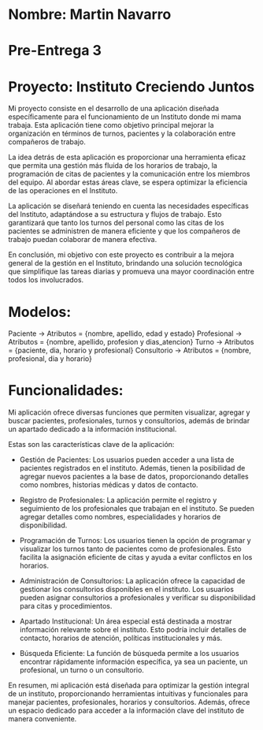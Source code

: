 # Nombre: Martin Navarro
# Pre-Entrega 3

# Proyecto: Instituto Creciendo Juntos

Mi proyecto consiste en el desarrollo de una aplicación diseñada específicamente para el funcionamiento de un Instituto donde mi mama trabaja. Esta aplicación tiene como objetivo principal mejorar la organización en términos de turnos, pacientes y la colaboración entre compañeros de trabajo.

La idea detrás de esta aplicación es proporcionar una herramienta eficaz que permita una gestión más fluida de los horarios de trabajo, la programación de citas de pacientes y la comunicación entre los miembros del equipo. Al abordar estas áreas clave, se espera optimizar la eficiencia de las operaciones en el Instituto.

La aplicación se diseñará teniendo en cuenta las necesidades específicas del Instituto, adaptándose a su estructura y flujos de trabajo. Esto garantizará que tanto los turnos del personal como las citas de los pacientes se administren de manera eficiente y que los compañeros de trabajo puedan colaborar de manera efectiva.

En conclusión, mi objetivo con este proyecto es contribuir a la mejora general de la gestión en el Instituto, brindando una solución tecnológica que simplifique las tareas diarias y promueva una mayor coordinación entre todos los involucrados.

# Modelos:

Paciente -> Atributos = {nombre, apellido, edad y estado}
Profesional -> Atributos = {nombre, apellido, profesion y dias_atencion}
Turno -> Atributos = {paciente, dia, horario y profesional}
Consultorio -> Atributos = {nombre, profesional, dia y horario}


# Funcionalidades:

Mi aplicación ofrece diversas funciones que permiten visualizar, agregar y buscar pacientes, profesionales, turnos y consultorios, además de brindar un apartado dedicado a la información institucional.

Estas son las características clave de la aplicación:

- Gestión de Pacientes: Los usuarios pueden acceder a una lista de pacientes registrados en el instituto. Además, tienen la posibilidad de agregar nuevos pacientes a la base de datos, proporcionando detalles como nombres, historias médicas y datos de contacto.

- Registro de Profesionales: La aplicación permite el registro y seguimiento de los profesionales que trabajan en el instituto. Se pueden agregar detalles como nombres, especialidades y horarios de disponibilidad.

- Programación de Turnos: Los usuarios tienen la opción de programar y visualizar los turnos tanto de pacientes como de profesionales. Esto facilita la asignación eficiente de citas y ayuda a evitar conflictos en los horarios.

- Administración de Consultorios: La aplicación ofrece la capacidad de gestionar los consultorios disponibles en el instituto. Los usuarios pueden asignar consultorios a profesionales y verificar su disponibilidad para citas y procedimientos.

- Apartado Institucional: Un área especial está destinada a mostrar información relevante sobre el instituto. Esto podría incluir detalles de contacto, horarios de atención, políticas institucionales y más.

- Búsqueda Eficiente: La función de búsqueda permite a los usuarios encontrar rápidamente información específica, ya sea un paciente, un profesional, un turno o un consultorio.

En resumen, mi aplicación está diseñada para optimizar la gestión integral de un instituto, proporcionando herramientas intuitivas y funcionales para manejar pacientes, profesionales, horarios y consultorios. Además, ofrece un espacio dedicado para acceder a la información clave del instituto de manera conveniente.